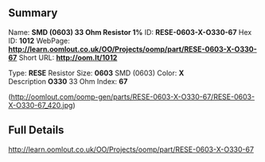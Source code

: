 

 ## Summary
Name: __SMD (0603) 33 Ohm Resistor 1%__
ID: __RESE-0603-X-O330-67__
Hex ID: __1012__
WebPage: __http://learn.oomlout.co.uk/OO/Projects/oomp/part/RESE-0603-X-O330-67__
Short URL: __http://oom.lt/1012__

Type: __RESE__ Resistor 
Size: __0603__ SMD (0603) 
Color: __X__  
Description __O330__ 33 Ohm 
Index: __67__


(http://oomlout.com/oomp-gen/parts/RESE-0603-X-O330-67/RESE-0603-X-O330-67_420.jpg)


 ## Full Details
 http://learn.oomlout.co.uk/OO/Projects/oomp/part/RESE-0603-X-O330-67














